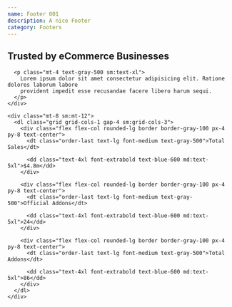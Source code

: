 ```yaml
---
name: Footer 001
description: A nice Footer
category: Footers
---
```

<section class="bg-white">
  <div class="mx-auto max-w-screen-xl px-4 py-12 sm:px-6 md:py-16 lg:px-8">
    <div class="mx-auto max-w-3xl text-center">
      <h2 class="text-3xl font-bold text-gray-900 sm:text-4xl">Trusted by eCommerce Businesses</h2>

      <p class="mt-4 text-gray-500 sm:text-xl">
        Lorem ipsum dolor sit amet consectetur adipisicing elit. Ratione dolores laborum labore
        provident impedit esse recusandae facere libero harum sequi.
      </p>
    </div>

    <div class="mt-8 sm:mt-12">
      <dl class="grid grid-cols-1 gap-4 sm:grid-cols-3">
        <div class="flex flex-col rounded-lg border border-gray-100 px-4 py-8 text-center">
          <dt class="order-last text-lg font-medium text-gray-500">Total Sales</dt>

          <dd class="text-4xl font-extrabold text-blue-600 md:text-5xl">$4.8m</dd>
        </div>

        <div class="flex flex-col rounded-lg border border-gray-100 px-4 py-8 text-center">
          <dt class="order-last text-lg font-medium text-gray-500">Official Addons</dt>

          <dd class="text-4xl font-extrabold text-blue-600 md:text-5xl">24</dd>
        </div>

        <div class="flex flex-col rounded-lg border border-gray-100 px-4 py-8 text-center">
          <dt class="order-last text-lg font-medium text-gray-500">Total Addons</dt>

          <dd class="text-4xl font-extrabold text-blue-600 md:text-5xl">86</dd>
        </div>
      </dl>
    </div>
  </div>
</section>